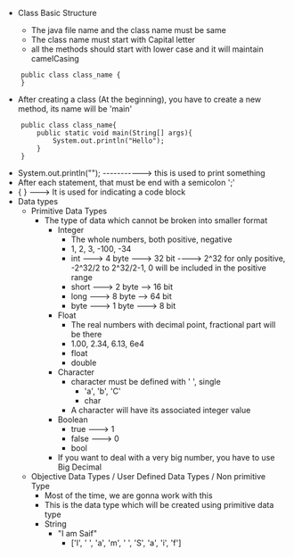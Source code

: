 - Class Basic Structure

    - The java file name and the class name must be same
    - The class name must start with Capital letter
    - all the methods should start with lower case and it will maintain camelCasing

```
	public class class_name {
	}
```

- After creating a class (At the beginning), you have to create a new method, its name will be 'main'
```
	public class class_name{
		public static void main(String[] args){
			System.out.println("Hello");
		}
	}
```
- System.out.println(""); -----------> this is used to print something
- After each statement, that must be end with a semicolon ';'
- { } ---> It is used for indicating a code block
- Data types
    - Primitive Data Types
        - The type of data which cannot be broken into smaller format
            - Integer
                - The whole numbers, both positive, negative
                - 1, 2, 3, -100, -34
                - int  ---> 4 byte ---> 32 bit ----> 2^32 for only positive, -2^32/2 to 2^32/2-1, 0 will be included in the positive range
                - short ---> 2 byte --> 16 bit
                - long ---> 8 byte --> 64 bit
                - byte ---> 1 byte ---> 8 bit
            - Float
                - The real numbers with decimal point, fractional part will be there
                - 1.00, 2.34, 6.13, 6e4
                - float
                - double
            - Character
                - character must be defined with ' ', single
                    - 'a', 'b', 'C'
                    - char
                - A character will have its associated integer value
            - Boolean
                - true ---> 1
                - false ---> 0
                - bool
            - If you want to deal with a very big number, you have to use Big Decimal
    - Objective Data Types / User Defined Data Types  / Non primitive Type
        - Most of the time, we are gonna work with this
        - This is the data type which will be created using primitive data type
        - String
            - "I am Saif"
                - ['I', ' ', 'a', 'm', ' ', 'S', 'a', 'i', 'f']